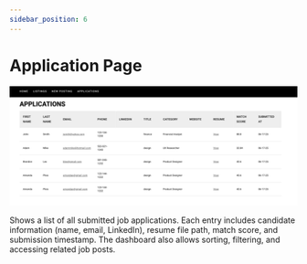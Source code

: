 ```yaml
---
sidebar_position: 6
---
```


# Application Page

![listings](./images/application.png)

Shows a list of all submitted job applications. Each entry includes candidate information (name, email, LinkedIn), resume file path, match score, and submission timestamp. The dashboard also allows sorting, filtering, and accessing related job posts.